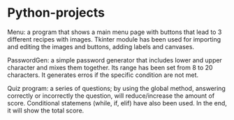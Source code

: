 # Python-projects
Menu: a program that shows a main menu page with buttons that lead to 3 different recipes with images. Tkinter module has been used for importing and editing the images and buttons, adding labels and canvases.

PasswordGen: a simple password generator that includes lower and upper character and mixes them together. Its range has been set from 8 to 20 characters. It generates erros if the specific condition are not met.

Quiz program: a series of questions; by using the global method, answering correctly or incorrectly the question, will reduce/increase the amount of score. Conditional statemens (while, if, elif) have also been used. In the end, it will show the total score. 
